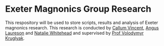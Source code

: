# Exeter Magnonics Group Research

This respository will be used to store scripts, results and analysis of Exeter magnonics research.
This research is conducted by
[Callum Vincent](https://emps.exeter.ac.uk/physics-astronomy/staff/cv235),
[Angus Laureson](https://emps.exeter.ac.uk/physics-astronomy/staff/asl203) and
[Natalie Whitehead](https://emps.exeter.ac.uk/physics-astronomy/staff/nw276)
and supervised by [Prof Volodymyr Kruglyak](http://emps.exeter.ac.uk/physics-astronomy/staff/vvkrugly).
